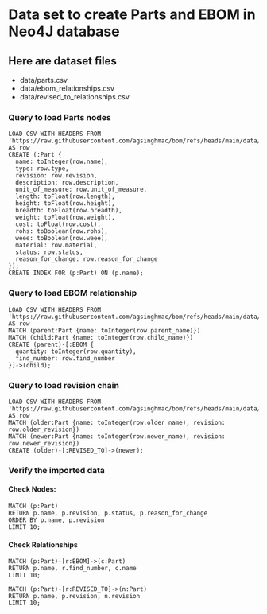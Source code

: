# Data set to create Parts and EBOM in Neo4J database

## Here are dataset files

* data/parts.csv
* data/ebom_relationships.csv
* data/revised_to_relationships.csv

### Query to load Parts nodes
```
LOAD CSV WITH HEADERS FROM 'https://raw.githubusercontent.com/agsinghmac/bom/refs/heads/main/data/parts.csv' AS row
CREATE (:Part {
  name: toInteger(row.name),
  type: row.type,
  revision: row.revision,
  description: row.description,
  unit_of_measure: row.unit_of_measure,
  length: toFloat(row.length),
  height: toFloat(row.height),
  breadth: toFloat(row.breadth),
  weight: toFloat(row.weight),
  cost: toFloat(row.cost),
  rohs: toBoolean(row.rohs),
  weee: toBoolean(row.weee),
  material: row.material,
  status: row.status,
  reason_for_change: row.reason_for_change
});
CREATE INDEX FOR (p:Part) ON (p.name);
```

### Query to load EBOM relationship
```
LOAD CSV WITH HEADERS FROM 'https://raw.githubusercontent.com/agsinghmac/bom/refs/heads/main/data/ebom_relationships.csv' AS row
MATCH (parent:Part {name: toInteger(row.parent_name)})
MATCH (child:Part {name: toInteger(row.child_name)})
CREATE (parent)-[:EBOM {
  quantity: toInteger(row.quantity),
  find_number: row.find_number
}]->(child);
```

### Query to load revision chain
```
LOAD CSV WITH HEADERS FROM 'https://raw.githubusercontent.com/agsinghmac/bom/refs/heads/main/data/revised_to_relationships.csv' AS row
MATCH (older:Part {name: toInteger(row.older_name), revision: row.older_revision})
MATCH (newer:Part {name: toInteger(row.newer_name), revision: row.newer_revision})
CREATE (older)-[:REVISED_TO]->(newer);
```

### Verify the imported data

#### Check Nodes:
```
MATCH (p:Part)
RETURN p.name, p.revision, p.status, p.reason_for_change
ORDER BY p.name, p.revision
LIMIT 10;
```

#### Check Relationships
```
MATCH (p:Part)-[r:EBOM]->(c:Part)
RETURN p.name, r.find_number, c.name
LIMIT 10;
```

```
MATCH (p:Part)-[r:REVISED_TO]->(n:Part)
RETURN p.name, p.revision, n.revision
LIMIT 10;
```
